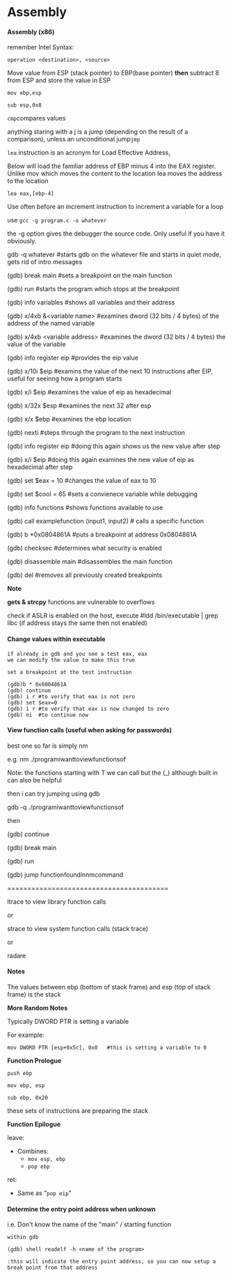 # Assembly



#### Assembly \(x86\) <a id="assembly-x86"></a>

remember Intel Syntax:

`operation <destination>, <source>`

Move value from ESP \(stack pointer\) to EBP\(base pointer\) **then** subtract 8 from ESP and store the value in ESP

`mov ebp,esp`

`sub esp,0x8`

`cmp`compares values

anything staring with a j is a jump \(depending on the result of a comparison\), unless an unconditional jump`jmp`

`lea` instruction is an acronym for Load Effective Address,

Below will load the familiar address of EBP minus 4 into the EAX register. Unlike mov which moves the content to the location lea moves the address to the location

`lea eax,[ebp-4]`

Use often before an increment instruction to increment a variable for a loop

use `gcc -g program.c -o whatever`

the -g option gives the debugger the source code. Only useful if you have it obviously.

gdb -q whatever \#starts gdb on the whatever file and starts in quiet mode, gets rid of intro messages

\(gdb\) break main \#sets a breakpoint on the main function

\(gdb\) run \#starts the program which stops at the breakpoint

\(gdb\) info variables \#shows all variables and their address

\(gdb\) x/4xb &&lt;variable name&gt; \#examines dword \(32 bits / 4 bytes\) of the address of the named variable

\(gdb\) x/4xb &lt;variable address&gt; \#examines the dword \(32 bits / 4 bytes\) the value of the variable

\(gdb\) info register eip \#provides the eip value

\(gdb\) x/10i $eip \#examins the value of the next 10 instructions after EIP, useful for seeinng how a program starts

\(gdb\) x/i $eip \#examines the value of eip as hexadecimal

\(gdb\) x/32x $esp \#examines the next 32 after esp

\(gdb\) x/x $ebp \#examines the ebp location

\(gdb\) nexti \#steps through the program to the next instruction

\(gdb\) info register eip \#doing this again shows us the new value after step

\(gdb\) x/i $eip \#doing this again examines the new value of eip as hexadecimal after step

\(gdb\) set $eax = 10 \#changes the value of eax to 10

\(gdb\) set $cool = 65 \#sets a convienece variable while debugging

\(gdb\) info functions \#shows functions available to use

\(gdb\) call examplefunction \(input1, input2\) \# calls a specific function

\(gdb\) b \*0x0804861A \#puts a breakpoint at address 0x0804861A

\(gdb\) checksec \#determines what security is enabled

\(gdb\) disassemble main \#disassembles the main function

\(gdb\) del \#removes all previously created breakpoints

**Note**

**gets & strcpy** functions are vulnerable to overflows

check if ASLR is enabled on the host, execute \#ldd /bin/executable \| grep libc \(if address stays the same then not enabled\)

#### Change values within executable <a id="change-values-within-executable"></a>

```text
if already in gdb and you see a test eax, eax 
we can modify the value to make this true

set a breakpoint at the test instruction

(gdb)b * 0x0804861A
(gdb) continue
(gdb) i r #to verify that eax is not zero
(gdb) set $eax=0
(gdb) i r #to verify that eax is now changed to zero
(gdb) ni  #to continue now
```

#### View function calls \(useful when asking for passwords\) <a id="view-function-calls-useful-when-asking-for-passwords"></a>

best one so far is simply nm

e.g. nm ./programiwanttoviewfunctionsof

Note: the functions starting with T we can call but the \(\_\) although built in can also be helpful

then i can try jumping using gdb

gdb -q ./programiwanttoviewfunctionsof

then

\(gdb\) continue

\(gdb\) break main

\(gdb\) run

\(gdb\) jump functionfoundinnmcommand

========================================

ltrace to view library function calls

or

strace to view system function calls \(stack trace\)

or

radare

#### Notes <a id="notes"></a>

The values between ebp \(bottom of stack frame\) and esp \(top of stack frame\) is the stack

**More Random Notes**

Typically DWORD PTR is setting a variable

For example:

```text
mov DWORD PTR [esp+0x5c], 0x0   #this is setting a variable to 0
```

**Function Prologue**

`push ebp`

`mov ebp, esp`

`sub ebp, 0x20`

these sets of instructions are preparing the stack

**Function Epilogue**

leave:

* Combines:
  * `mov esp, ebp`
  * `pop ebp`

ret:

* Same as "`pop eip`"

#### Determine the entry point address when unknown <a id="determine-the-entry-point-address-when-unknown"></a>

i.e. Don't know the name of the "main" / starting function

```text
within gdb

(gdb) shell readelf -h <name of the program>

:this will indicate the entry point address, so you can now setup a break point from that address
```

